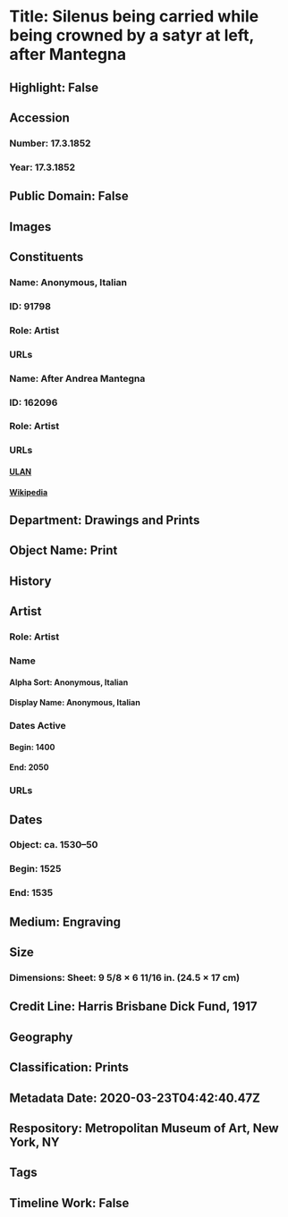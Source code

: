 # Title: Silenus being carried while being crowned by a satyr at left, after Mantegna
## Highlight: False
## Accession
### Number: 17.3.1852
### Year: 17.3.1852
## Public Domain: False
## Images
## Constituents
### Name: Anonymous, Italian
### ID: 91798
### Role: Artist
### URLs
### Name: After Andrea Mantegna
### ID: 162096
### Role: Artist
### URLs
#### [ULAN](http://vocab.getty.edu/page/ulan/500004218)
#### [Wikipedia](https://www.wikidata.org/wiki/Q5681)
## Department: Drawings and Prints
## Object Name: Print
## History
## Artist
### Role: Artist
### Name
#### Alpha Sort: Anonymous, Italian
#### Display Name: Anonymous, Italian
### Dates Active
#### Begin: 1400
#### End: 2050
### URLs
## Dates
### Object: ca. 1530–50
### Begin: 1525
### End: 1535
## Medium: Engraving
## Size
### Dimensions: Sheet: 9 5/8 × 6 11/16 in. (24.5 × 17 cm)
## Credit Line: Harris Brisbane Dick Fund, 1917
## Geography
## Classification: Prints
## Metadata Date: 2020-03-23T04:42:40.47Z
## Respository: Metropolitan Museum of Art, New York, NY
## Tags
## Timeline Work: False